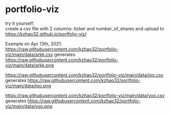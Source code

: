 # portfolio-viz
try it yourself:\
create a csv file with 2 columns: ticker and number_of_shares and upload to https://kzhao32.github.io/portfolio-viz/

Example on Apr 13th, 2021:\
https://raw.githubusercontent.com/kzhao32/portfolio-viz/main/data/arkk.csv generates https://raw.githubusercontent.com/kzhao32/portfolio-viz/main/data/arkk.png

https://raw.githubusercontent.com/kzhao32/portfolio-viz/main/data/ipo.csv generates https://raw.githubusercontent.com/kzhao32/portfolio-viz/main/data/ipo.png

https://raw.githubusercontent.com/kzhao32/portfolio-viz/main/data/voo.csv generates https://raw.githubusercontent.com/kzhao32/portfolio-viz/main/data/voo.png
